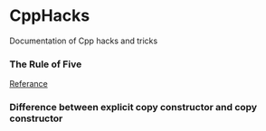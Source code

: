 # CppHacks
Documentation of Cpp hacks and tricks

### The Rule of Five
[Referance](https://www.sonarsource.com/blog/the-rules-of-three-five-and-zero/#:~:text=Now%2C%20with%20move%20semantics%2C%20there,at%20least%20consider%20all%20five)

### Difference between explicit copy constructor and copy constructor
